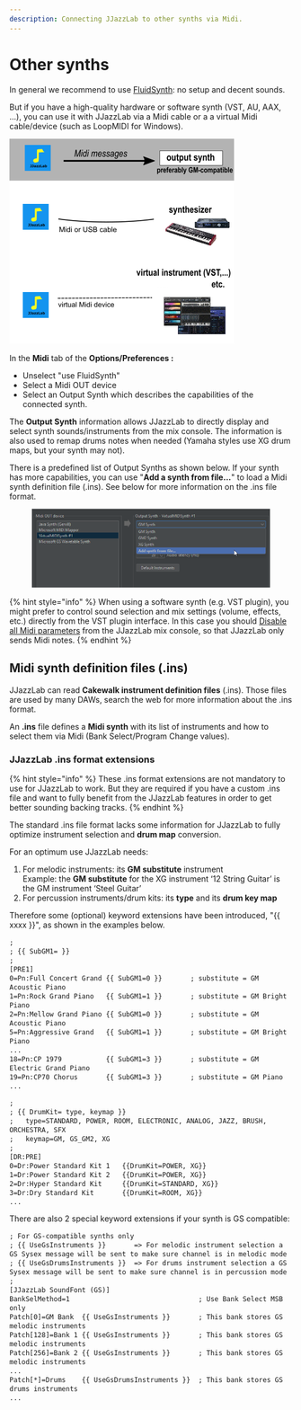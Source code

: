 ```yaml
---
description: Connecting JJazzLab to other synths via Midi.
---
```


# Other synths

In general we recommend to use [FluidSynth](using-fluidsynth.md): no setup and decent sounds.&#x20;

But if you have a high-quality hardware or software synth (VST, AU, AAX, ...), you can use it with JJazzLab via a Midi cable or a a virtual Midi cable/device (such as LoopMIDI for Windows).

![Connecting a Midi synth to JJazzLab](<../.gitbook/assets/MidiWizard-image1 (1).png>)

In the **Midi** tab of the **Options/Preferences :**

* Unselect "use FluidSynth"
* Select a Midi OUT device
* Select an Output Synth which describes the capabilities of the connected synth.&#x20;

The **Output Synth** information allows JJazzLab to directly display and select synth sounds/instruments from the mix console. The information is also used to remap drums notes when needed (Yamaha styles use XG drum maps, but your synth may not).

There is a predefined list of Output Synths as shown below. If your synth has more capabilities, you can use "**Add a synth from file...**" to load a Midi synth definition file (.ins). See below for more information on the .ins file format.

<figure><img src="../.gitbook/assets/2023-12-31 18_23_58-Options.png" alt=""><figcaption></figcaption></figure>

{% hint style="info" %}
When using a software synth (e.g. VST plugin), you might prefer to control sound selection and mix settings (volume, effects, etc.) directly from the VST plugin interface. In this case you should [Disable all Midi parameters](../editors/mix-console.md#menu-midi) from the JJazzLab mix console, so that JJazzLab only sends Midi notes.
{% endhint %}

## Midi synth definition files (.ins)

JJazzLab can read **Cakewalk instrument definition files** (.ins). Those files are used by many DAWs, search the web for more information about the .ins format.

An **.ins** file defines a **Midi synth** with its list of instruments and how to select them via Midi (Bank Select/Program Change values).

### JJazzLab .ins format extensions <a href="#jjazzlab-ins-format-extensions" id="jjazzlab-ins-format-extensions"></a>

{% hint style="info" %}
These .ins format extensions are not mandatory to use for JJazzLab to work. But they are required if you have a custom .ins file and want to fully benefit from the JJazzLab features in order to get better sounding backing tracks.
{% endhint %}

The standard .ins file format lacks some information for JJazzLab to fully optimize instrument selection and **drum map** conversion.

For an optimum use JJazzLab needs:

1. For melodic instruments: its **GM substitute** instrument\
   &#x20;Example: the **GM substitute** for the XG instrument ‘12 String Guitar’ is the GM instrument ‘Steel Guitar’
2. For percussion instruments/drum kits: its **type** and its **drum key map**

Therefore some (optional) keyword extensions have been introduced, "\{{ xxxx \}}", as shown in the examples below.

```
;
; {{ SubGM1= }}
;
[PRE1]
0=Pn:Full Concert Grand {{ SubGM1=0 }}       ; substitute = GM Acoustic Piano
1=Pn:Rock Grand Piano   {{ SubGM1=1 }}       ; substitute = GM Bright Piano 
2=Pn:Mellow Grand Piano {{ SubGM1=0 }}       ; substitute = GM Acoustic Piano
5=Pn:Aggressive Grand   {{ SubGM1=1 }}       ; substitute = GM Bright Piano
...
18=Pn:CP 1979           {{ SubGM1=3 }}       ; substitute = GM Electric Grand Piano
19=Pn:CP70 Chorus       {{ SubGM1=3 }}       ; substitute = GM Piano
...
```

```
;
; {{ DrumKit= type, keymap }}
;   type=STANDARD, POWER, ROOM, ELECTRONIC, ANALOG, JAZZ, BRUSH, ORCHESTRA, SFX
;   keymap=GM, GS_GM2, XG
;
[DR:PRE]
0=Dr:Power Standard Kit 1   {{DrumKit=POWER, XG}} 
1=Dr:Power Standard Kit 2   {{DrumKit=POWER, XG}} 
2=Dr:Hyper Standard Kit     {{DrumKit=STANDARD, XG}} 
3=Dr:Dry Standard Kit       {{DrumKit=ROOM, XG}} 
...
```

There are also 2 special keyword extensions if your synth is GS compatible:

```
; For GS-compatible synths only
; {{ UseGsInstruments }}       => For melodic instrument selection a GS Sysex message will be sent to make sure channel is in melodic mode
; {{ UseGsDrumsInstruments }}  => For drums instrument selection a GS Sysex message will be sent to make sure channel is in percussion mode
;
[JJazzLab SoundFont (GS)]
BankSelMethod=1                                ; Use Bank Select MSB only
Patch[0]=GM Bank  {{ UseGsInstruments }}       ; This bank stores GS melodic instruments
Patch[128]=Bank 1 {{ UseGsInstruments }}       ; This bank stores GS melodic instruments 
Patch[256]=Bank 2 {{ UseGsInstruments }}       ; This bank stores GS melodic instruments
...
Patch[*]=Drums    {{ UseGsDrumsInstruments }}  ; This bank stores GS drums instruments
...
```
